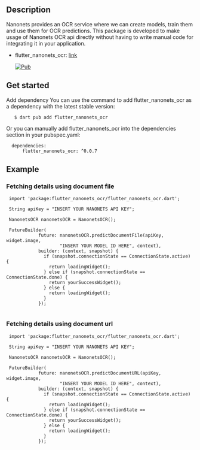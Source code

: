
## Description
Nanonets provides an OCR service where we can create models, train them and use them for OCR predictions. This package is developed to make usage of Nanonets OCR api directly without having to write manual code for integrating it in your application.

- flutter_nanonets_ocr: [link](https://pub.dev/packages/flutter_nanonets_ocr)

  [![Pub](https://img.shields.io/pub/v/flutter_nanonets_ocr.svg?label=dev&include_prereleases)](https://pub.dev/packages/flutter_nanonets_ocr)


## Get started
Add dependency 
You can use the command to add flutter_nanonets_ocr as a dependency with the latest stable version:

``` 
   $ dart pub add flutter_nanonets_ocr

```

Or you can manually add flutter_nanonets_ocr into the dependencies section in your pubspec.yaml:


```
  dependencies:
      flutter_nanonets_ocr: ^0.0.7

```

## Example

### Fetching details using document file

```
 import 'package:flutter_nanonets_ocr/flutter_nanonets_ocr.dart';
  
 String apiKey = "INSERT YOUR NANONETS API KEY";

 NanonetsOCR nanonetsOCR = NanonetsOCR();

 FutureBuilder(
            future: nanonetsOCR.predictDocumentFile(apiKey, widget.image,
                    "INSERT YOUR MODEL ID HERE", context),
            builder: (context, snapshot) {
              if (snapshot.connectionState == ConnectionState.active) {
                return loadingWidget();
              } else if (snapshot.connectionState == ConnectionState.done) {
                return yourSuccessWidget();
              } else {
                return loadingWidget();
              }
            });


```

### Fetching details using document url


```
 import 'package:flutter_nanonets_ocr/flutter_nanonets_ocr.dart';
  
 String apiKey = "INSERT YOUR NANONETS API KEY";

 NanonetsOCR nanonetsOCR = NanonetsOCR();

 FutureBuilder(
            future: nanonetsOCR.predictDocumentURL(apiKey, widget.image,
                    "INSERT YOUR MODEL ID HERE", context),
            builder: (context, snapshot) {
              if (snapshot.connectionState == ConnectionState.active) {
                return loadingWidget();
              } else if (snapshot.connectionState == ConnectionState.done) {
                return yourSuccessWidget();
              } else {
                return loadingWidget();
              }
            });


```

